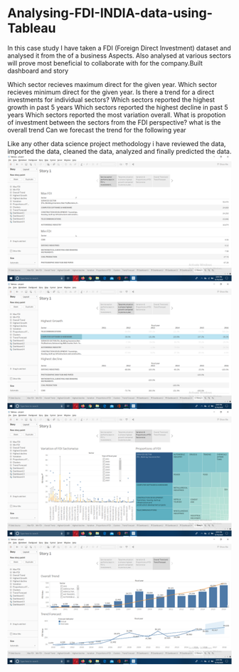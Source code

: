 # Analysing-FDI-INDIA-data-using-Tableau
In this case study I have taken a FDI (Foreign Direct Investment) dataset and analysed it from the of a business Aspects. Also analysed at various sectors will prove most beneficial to collaborate with for the company.Built dashboard and story

Which sector recieves maximum direct for the given year.
Which sector recieves minimum direct for the given year.
Is there a trend for a direct investments for individual sectors?
Which sectors reported the highest growth in past 5 years
Which sectors reported the highest decline in past 5 years
Which sectors reported the most variation overall.
What is propotion of investment between the sectors from the FDI perspective?
what is the overall trend
Can we forecast the trend for the following year

Like any other data science project methodology i have reviewed the data, imported the data, cleaned the data, analyzed and finally predicted the data.
![](https://github.com/vinaykumar-21/Analysing-FDI-INDIA-data-using-Tableau/blob/master/Screenshot%20(330).png)
![](https://github.com/vinaykumar-21/Analysing-FDI-INDIA-data-using-Tableau/blob/master/Screenshot%20(331).png)
![](https://github.com/vinaykumar-21/Analysing-FDI-INDIA-data-using-Tableau/blob/master/Screenshot%20(332).png)
![](https://github.com/vinaykumar-21/Analysing-FDI-INDIA-data-using-Tableau/blob/master/Screenshot%20(333).png)
